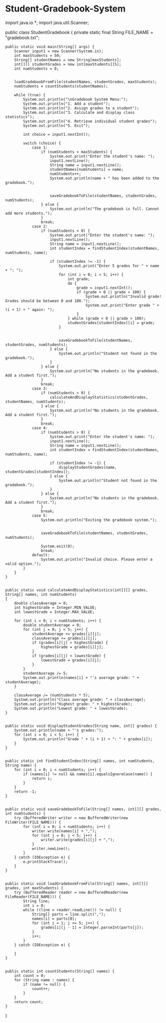 # Student-Gradebook-System
import java.io.*;
import java.util.Scanner;

public class StudentGradebook {
    private static final String FILE_NAME = "gradebook.txt";

    public static void main(String[] args) {
        Scanner input1 = new Scanner(System.in);
        int maxStudents = 50; 
        String[] studentNames = new String[maxStudents];
        int[][] studentGrades = new int[maxStudents][5]; 
        int numStudents = 0;

        
        loadGradebookFromFile(studentNames, studentGrades, maxStudents);
        numStudents = countStudents(studentNames);

        while (true) {
            System.out.println("\nGradebook System Menu:");
            System.out.println("1. Add a student");
            System.out.println("2. Assign grades to a student");
            System.out.println("3. Calculate and display class statistics");
            System.out.println("4. Retrieve individual student grades");
            System.out.println("5. Exit");

            int choice = input1.nextInt();

            switch (choice) {
                case 1:
                    if (numStudents < maxStudents) {
                        System.out.print("Enter the student's name: ");
                        input1.nextLine(); 
                        String name = input1.nextLine();
                        studentNames[numStudents] = name;
                        numStudents++;
                        System.out.println(name + " has been added to the gradebook.");

                        
                        saveGradebookToFile(studentNames, studentGrades, numStudents);
                    } else {
                        System.out.println("The gradebook is full. Cannot add more students.");
                    }
                    break;
                case 2:
                    if (numStudents > 0) {
                        System.out.print("Enter the student's name: ");
                        input1.nextLine(); 
                        String name = input1.nextLine();
                        int studentIndex = findStudentIndex(studentNames, numStudents, name);

                        if (studentIndex != -1) {
                            System.out.print("Enter 5 grades for " + name + ": ");
                            for (int i = 0; i < 5; i++) {
                                int grade;
                                do {
                                    grade = input1.nextInt();
                                    if (grade < 0 || grade > 100) {
                                        System.out.println("Invalid grade! Grades should be between 0 and 100.");
                                        System.out.print("Enter grade " + (i + 1) + " again: ");
                                    }
                                } while (grade < 0 || grade > 100);
                                studentGrades[studentIndex][i] = grade;
                            }

                           
                            saveGradebookToFile(studentNames, studentGrades, numStudents);
                        } else {
                            System.out.println("Student not found in the gradebook.");
                        }
                    } else {
                        System.out.println("No students in the gradebook. Add a student first.");
                    }
                    break;
                case 3:
                    if (numStudents > 0) {
                        calculateAndDisplayStatistics(studentGrades, studentNames, numStudents);
                    } else {
                        System.out.println("No students in the gradebook. Add a student first.");
                    }
                    break;
                case 4:
                    if (numStudents > 0) {
                        System.out.print("Enter the student's name: ");
                        input1.nextLine(); 
                        String name = input1.nextLine();
                        int studentIndex = findStudentIndex(studentNames, numStudents, name);

                        if (studentIndex != -1) {
                            displayStudentGrades(name, studentGrades[studentIndex]);
                        } else {
                            System.out.println("Student not found in the gradebook.");
                        }
                    } else {
                        System.out.println("No students in the gradebook. Add a student first.");
                    }
                    break;
                case 5:
                    System.out.println("Exiting the gradebook system.");

                    
                    saveGradebookToFile(studentNames, studentGrades, numStudents);

                    System.exit(0);
                    break;
                default:
                    System.out.println("Invalid choice. Please enter a valid option.");
            }
        }
    }

    
    public static void calculateAndDisplayStatistics(int[][] grades, String[] names, int numStudents)
    {
        double classAverage = 0;
        int highestGrade = Integer.MIN_VALUE;
        int lowestGrade = Integer.MAX_VALUE;

        for (int i = 0; i < numStudents; i++) {
            double studentAverage = 0;
            for (int j = 0; j < 5; j++) {
                studentAverage += grades[i][j];
                classAverage += grades[i][j];
                if (grades[i][j] > highestGrade) {
                    highestGrade = grades[i][j];
                }
                if (grades[i][j] < lowestGrade) {
                    lowestGrade = grades[i][j];
                }
            }
            studentAverage /= 5;
            System.out.println(names[i] + "'s average grade: " + studentAverage);
        }

        classAverage /= (numStudents * 5);
        System.out.println("Class average grade: " + classAverage);
        System.out.println("Highest grade: " + highestGrade);
        System.out.println("Lowest grade: " + lowestGrade);
    }

   
    public static void displayStudentGrades(String name, int[] grades) {
        System.out.println(name + "'s grades:");
        for (int i = 0; i < 5; i++) {
            System.out.println("Grade " + (i + 1) + ": " + grades[i]);
        }
    }

    
    public static int findStudentIndex(String[] names, int numStudents, String name) {
        for (int i = 0; i < numStudents; i++) {
            if (names[i] != null && names[i].equalsIgnoreCase(name)) {
                return i;
            }
        }
        return -1; 
    }

    
    public static void saveGradebookToFile(String[] names, int[][] grades, int numStudents) {
        try (BufferedWriter writer = new BufferedWriter(new FileWriter(FILE_NAME))) {
            for (int i = 0; i < numStudents; i++) {
                writer.write(names[i] + ",");
                for (int j = 0; j < 5; j++) {
                    writer.write(grades[i][j] + ",");
                }
                writer.newLine();
            }
        } catch (IOException e) {
            e.printStackTrace();
        }
    }

    
    public static void loadGradebookFromFile(String[] names, int[][] grades, int maxStudents) {
        try (BufferedReader reader = new BufferedReader(new FileReader(FILE_NAME))) {
            String line;
            int i = 0;
            while ((line = reader.readLine()) != null) {
                String[] parts = line.split(",");
                names[i] = parts[0];
                for (int j = 1; j <= 5; j++) {
                    grades[i][j - 1] = Integer.parseInt(parts[j]);
                }
                i++;
            }
        } catch (IOException e) {
            
        }
    }

    
    public static int countStudents(String[] names) {
        int count = 0;
        for (String name : names) {
            if (name != null) {
                count++;
            }
        }
        return count;
    }
}
